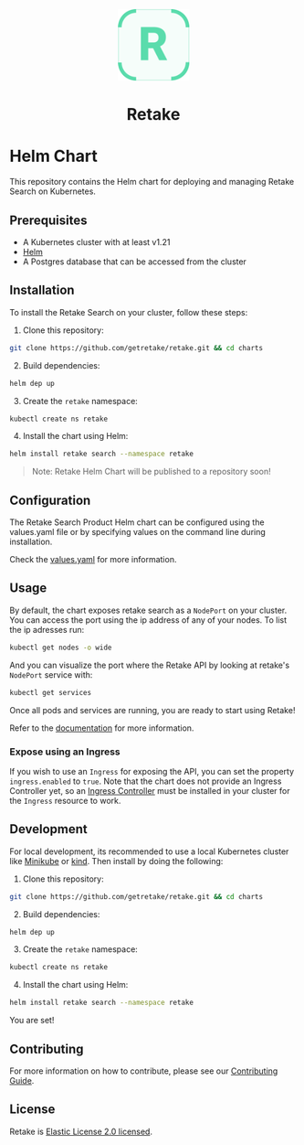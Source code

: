 <p align="center">
  <img src="https://raw.githubusercontent.com/getretake/retake/dev/assets/retake.svg" alt="Retake" width="125px"></a>
</p>

<h1 align="center">
    <b>Retake</b>
</h1>

# Helm Chart

This repository contains the Helm chart for deploying and managing Retake Search
on Kubernetes.

## Prerequisites

- A Kubernetes cluster with at least v1.21
- [Helm](https://helm.sh/)
- A Postgres database that can be accessed from the cluster

## Installation

To install the Retake Search on your cluster, follow these steps:

1. Clone this repository:

```bash
git clone https://github.com/getretake/retake.git && cd charts
```

2. Build dependencies:

```bash
helm dep up
```

3. Create the `retake` namespace:

```bash
kubectl create ns retake
```

4. Install the chart using Helm:

```bash
helm install retake search --namespace retake
```

> Note: Retake Helm Chart will be published to a repository soon!

## Configuration

The Retake Search Product Helm chart can be configured using the values.yaml
file or by specifying values on the command line during installation.

Check the
[values.yaml](https://github.com/getretake/charts/blob/06da7e5bb48fd1cbb33b96809bfd1f4e005582ef/search/values.yaml)
for more information.

## Usage

By default, the chart exposes retake search as a `NodePort` on your cluster. You
can access the port using the ip address of any of your nodes. To list the ip
adresses run:

```bash
kubectl get nodes -o wide
```

And you can visualize the port where the Retake API by looking at retake's
`NodePort` service with:

```bash
kubectl get services
```

Once all pods and services are running, you are ready to start using Retake!

Refer to the [documentation](https://docs.getretake.com/introduction) for more
information.

### Expose using an Ingress

If you wish to use an `Ingress` for exposing the API, you can set the property
`ingress.enabled` to `true`. Note that the chart does not provide an Ingress
Controller yet, so an
[Ingress Controller](https://kubernetes.io/docs/concepts/services-networking/ingress-controllers/)
must be installed in your cluster for the `Ingress` resource to work.

## Development

For local development, its recommended to use a local Kubernetes cluster like
[Minikube](https://minikube.sigs.k8s.io/docs/) or
[kind](https://kind.sigs.k8s.io/). Then install by doing the following:

1. Clone this repository:

```bash
git clone https://github.com/getretake/retake.git && cd charts
```

2. Build dependencies:

```bash
helm dep up
```

3. Create the `retake` namespace:

```bash
kubectl create ns retake
```

4. Install the chart using Helm:

```bash
helm install retake search --namespace retake
```

You are set!

## Contributing

For more information on how to contribute, please see our
[Contributing Guide](CONTRIBUTING.md).

## License

Retake is [Elastic License 2.0 licensed](LICENSE).
